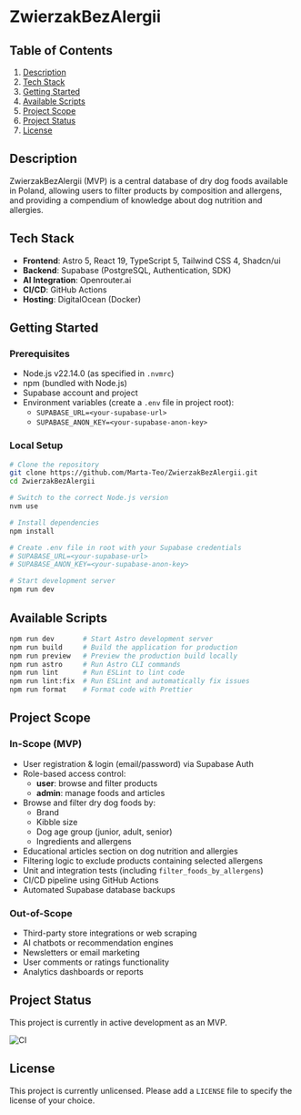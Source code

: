 # ZwierzakBezAlergii

## Table of Contents
1. [Description](#description)
2. [Tech Stack](#tech-stack)
3. [Getting Started](#getting-started)
4. [Available Scripts](#available-scripts)
5. [Project Scope](#project-scope)
6. [Project Status](#project-status)
7. [License](#license)

## Description
ZwierzakBezAlergii (MVP) is a central database of dry dog foods available in Poland, allowing users to filter products by composition and allergens, and providing a compendium of knowledge about dog nutrition and allergies.

## Tech Stack
- **Frontend**: Astro 5, React 19, TypeScript 5, Tailwind CSS 4, Shadcn/ui
- **Backend**: Supabase (PostgreSQL, Authentication, SDK)
- **AI Integration**: Openrouter.ai
- **CI/CD**: GitHub Actions
- **Hosting**: DigitalOcean (Docker)

## Getting Started
### Prerequisites
- Node.js v22.14.0 (as specified in `.nvmrc`)
- npm (bundled with Node.js)
- Supabase account and project
- Environment variables (create a `.env` file in project root):
  - `SUPABASE_URL=<your-supabase-url>`
  - `SUPABASE_ANON_KEY=<your-supabase-anon-key>`

### Local Setup
```bash
# Clone the repository
git clone https://github.com/Marta-Teo/ZwierzakBezAlergii.git
cd ZwierzakBezAlergii

# Switch to the correct Node.js version
nvm use

# Install dependencies
npm install

# Create .env file in root with your Supabase credentials
# SUPABASE_URL=<your-supabase-url>
# SUPABASE_ANON_KEY=<your-supabase-anon-key>

# Start development server
npm run dev
```

## Available Scripts
```bash
npm run dev       # Start Astro development server
npm run build     # Build the application for production
npm run preview   # Preview the production build locally
npm run astro     # Run Astro CLI commands
npm run lint      # Run ESLint to lint code
npm run lint:fix  # Run ESLint and automatically fix issues
npm run format    # Format code with Prettier
```

## Project Scope
### In-Scope (MVP)
- User registration & login (email/password) via Supabase Auth
- Role-based access control:
  - **user**: browse and filter products
  - **admin**: manage foods and articles
- Browse and filter dry dog foods by:
  - Brand
  - Kibble size
  - Dog age group (junior, adult, senior)
  - Ingredients and allergens
- Educational articles section on dog nutrition and allergies
- Filtering logic to exclude products containing selected allergens
- Unit and integration tests (including `filter_foods_by_allergens`)
- CI/CD pipeline using GitHub Actions
- Automated Supabase database backups

### Out-of-Scope
- Third-party store integrations or web scraping
- AI chatbots or recommendation engines
- Newsletters or email marketing
- User comments or ratings functionality
- Analytics dashboards or reports

## Project Status
This project is currently in active development as an MVP.

<!-- Add real CI badge URL once workflow is configured -->
![CI](https://img.shields.io/github/actions/workflow/status/<GitHubUsername>/ZwierzakBezAlergii/ci.yml?branch=master)

## License
This project is currently unlicensed. Please add a `LICENSE` file to specify the license of your choice.
